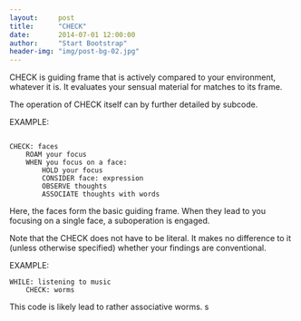```yaml
---
layout:     post
title:      "CHECK"
date:       2014-07-01 12:00:00
author:     "Start Bootstrap"
header-img: "img/post-bg-02.jpg"
---
```


CHECK is guiding frame that is actively compared to your environment, whatever it is. It evaluates your sensual material for matches to its frame.

The operation of CHECK itself can by further detailed by subcode.

EXAMPLE:

<pre><code>
CHECK: faces
	ROAM your focus
	WHEN you focus on a face:
		HOLD your focus
		CONSIDER face: expression
		OBSERVE thoughts
		ASSOCIATE thoughts with words
</code></pre>

Here, the faces form the basic guiding frame. When they lead to you focusing on a single face, a suboperation is engaged.

Note that the CHECK does not have to be literal. It makes no difference to it (unless otherwise specified) whether your findings are conventional.

EXAMPLE:

```
WHILE: listening to music
	CHECK: worms
```

This code is likely lead to rather associative worms.
s
